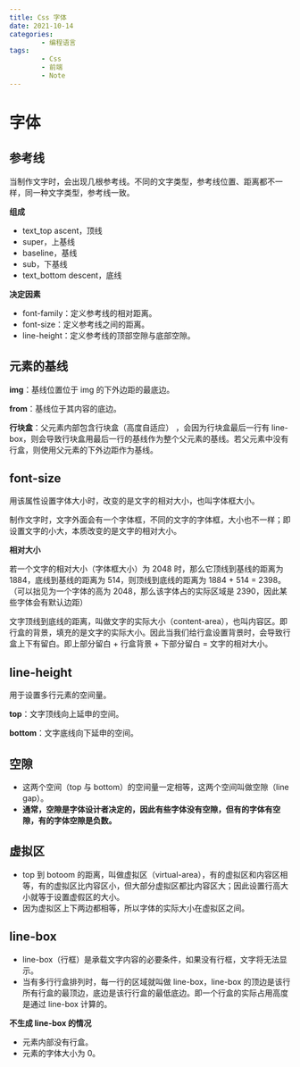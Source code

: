 ```yaml
---
title: Css 字体
date: 2021-10-14
categories:
        - 编程语言
tags:
        - Css
        - 前端
        - Note
---
```


# 字体

## 参考线

当制作文字时，会出现几根参考线。不同的文字类型，参考线位置、距离都不一样，同一种文字类型，参考线一致。

**组成**

- text_top ascent，顶线
- super，上基线
- baseline，基线
- sub，下基线
- text_bottom descent，底线

**决定因素**

- font-family：定义参考线的相对距离。
- font-size：定义参考线之间的距离。
- line-height：定义参考线的顶部空隙与底部空隙。

## 元素的基线

**img**：基线位置位于 img 的下外边距的最底边。

**from**：基线位于其内容的底边。

**行块盒**：父元素内部包含行块盒（高度自适应） ，会因为行块盒最后一行有 line-box，则会导致行块盒用最后一行的基线作为整个父元素的基线。若父元素中没有行盒，则使用父元素的下外边距作为基线。

## **font-size**

用该属性设置字体大小时，改变的是文字的相对大小，也叫字体框大小。

制作文字时，文字外面会有一个字体框，不同的文字的字体框，大小也不一样；即设置文字的小大，本质改变的是文字的相对大小。

**相对大小**

若一个文字的相对大小（字体框大小）为 2048 时，那么它顶线到基线的距离为 1884，底线到基线的距离为 514，则顶线到底线的距离为 1884 + 514 = 2398。（可以拙见为一个字体的高为 2048，那么该字体占的实际区域是 2390，因此某些字体会有默认边距）

文字顶线到底线的距离，叫做文字的实际大小（content-area），也叫内容区。即行盒的背景，填充的是文字的实际大小。因此当我们给行盒设置背景时，会导致行盒上下有留白。即上部分留白 + 行盒背景 + 下部分留白 = 文字的相对大小。

## line-height

用于设置多行元素的空间量。

**top**：文字顶线向上延申的空间。

**bottom**：文字底线向下延申的空间。

## 空隙

- 这两个空间（top 与 bottom）的空间量一定相等，这两个空间叫做空隙（line gap）。
- **通常，空隙是字体设计者决定的，因此有些字体没有空隙，但有的字体有空隙，有的字体空隙是负数。**

## 虚拟区

- top 到 botoom 的距离，叫做虚拟区（virtual-area），有的虚拟区和内容区相等，有的虚拟区比内容区小，但大部分虚拟区都比内容区大；因此设置行高大小就等于设置虚假区的大小。
- 因为虚拟区上下两边都相等，所以字体的实际大小在虚拟区之间。

## line-box

- line-box（行框）是承载文字内容的必要条件，如果没有行框，文字将无法显示。
- 当有多行行盒排列时，每一行的区域就叫做 line-box，line-box 的顶边是该行所有行盒的最顶边，底边是该行行盒的最低底边。即一个行盒的实际占用高度是通过 line-box 计算的。

**不生成 line-box 的情况**

- 元素内部没有行盒。
- 元素的字体大小为 0。
